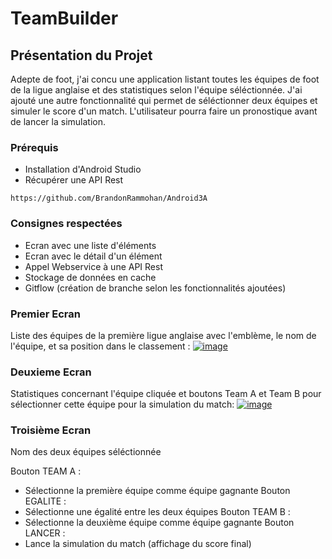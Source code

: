 # TeamBuilder


## Présentation du Projet

Adepte de foot, j'ai concu une application listant toutes les équipes de foot de la ligue anglaise et des statistiques selon l'équipe séléctionnée.
J'ai ajouté une autre fonctionnalité qui permet de séléctionner deux équipes et simuler le score d'un match. L'utilisateur pourra faire un pronostique avant de lancer la simulation.

### Prérequis

* Installation d'Android Studio
* Récupérer une API Rest

```
https://github.com/BrandonRammohan/Android3A
```

### Consignes respectées

* Ecran avec une liste d'éléments
* Ecran avec le détail d'un élément
* Appel Webservice à une API Rest
* Stockage de données en cache
* Gitflow (création de branche selon les fonctionnalités ajoutées)


### Premier Ecran

Liste des équipes de la première ligue anglaise avec l'emblème, le nom de l'équipe, et sa position dans le classement :
[
![image](https://user-images.githubusercontent.com/62753668/83982707-045a4700-a929-11ea-9cb3-0fc9be378887.png)
](url)

### Deuxieme Ecran 

Statistiques concernant l'équipe cliquée et boutons Team A et Team B pour sélectionner cette équipe pour la simulation du match:
[
![image](https://user-images.githubusercontent.com/62753668/83982735-4a170f80-a929-11ea-9117-b673e1e7703a.png)
](url)

### Troisième Ecran 
Nom des deux équipes séléctionnée

Bouton TEAM A :
  - Sélectionne la première équipe comme équipe gagnante
Bouton EGALITE :
  - Sélectionne une égalité entre les deux équipes
Bouton TEAM B : 
  - Sélectionne la deuxième équipe comme équipe gagnante
Bouton LANCER :
  - Lance la simulation du match (affichage du score final)





